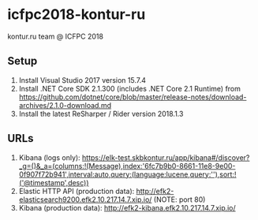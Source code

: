 # icfpc2018-kontur-ru
kontur.ru team @ ICFPC 2018

## Setup
1. Install Visual Studio 2017 version 15.7.4
1. Install .NET Core SDK 2.1.300 (includes .NET Core 2.1 Runtime) from https://github.com/dotnet/core/blob/master/release-notes/download-archives/2.1.0-download.md
1. Install the latest ReSharper / Rider version 2018.1.3

## URLs

1. Kibana (logs only): https://elk-test.skbkontur.ru/app/kibana#/discover?_g=()&_a=(columns:!(Message),index:'6fc7b9b0-8661-11e8-9e00-0f907f72b941',interval:auto,query:(language:lucene,query:''),sort:!('@timestamp',desc))
1. Elastic HTTP API (production data): http://efk2-elasticsearch9200.efk2.10.217.14.7.xip.io/ (NOTE: port 80)
1. Kibana (production data): http://efk2-kibana.efk2.10.217.14.7.xip.io/